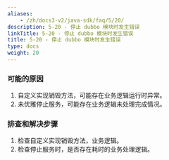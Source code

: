 ```yaml
---
aliases:
    - /zh/docs3-v2/java-sdk/faq/5/20/
description: 5-20 - 停止 dubbo 模块时发生错误
linkTitle: 5-20 - 停止 dubbo 模块时发生错误
title: 5-20 - 停止 dubbo 模块时发生错误
type: docs
weight: 20
---
```



### 可能的原因

1. 自定义实现销毁方法，可能存在业务逻辑运行时异常。
2. 未优雅停止服务，可能存在业务逻辑未处理完成情况。

### 排查和解决步骤

1. 检查自定义实现销毁方法，业务逻辑。
2. 检查停止服务时，是否存在耗时的业务处理逻辑。